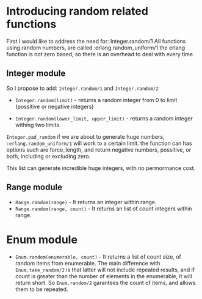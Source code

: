 # Introducing random related functions

First I would like to address the need for: Integer.random/1
All functions using random numbers, are called :erlang.random_uniform/1
the erlang function is not zero based, so there is an overhead to deal with every time.

## Integer module

So I propose to add:
`Integer.random/1` and `Integer.random/2`

- `Integer.random(limit)` - returns a random integer from 0 to limit (possitive or negative integers)

- `Integer.random(lower_limit, upper_limit)` - returns a random integer withing two limits.

`Integer.pad_random` if we are about to generate huge numbers, `:erlang.random_uniform/1` will work to a certain limit.
the function can has options such are force_length, and return negative numbers, possitive, or both, including or excluding zero.

This list can generate incredible huge integers, with no permormance cost.


## Range module

- `Range.random(range)` - It returns an integer within range.
- `Range.random(range, count)` - It returns an list of count integers within range.


# Enum module

- `Enum.random(enumerable, count)` - It returns a list of count size, of random items from enumerable.
The main difference with `Enum.take_random/2` is that latter will not include repeated results, and if count is greater than the number of elements in the enumerable, it will return short. So `Enum.random/2` garantees the count of items, and allows them to be repeated.
